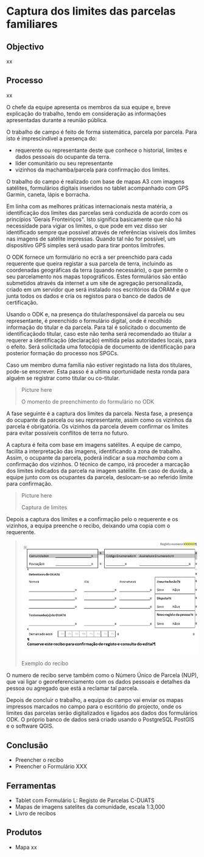 # Captura dos limites das parcelas familiares

## Objectivo

xx

## Processo

xx

O chefe da equipe apresenta os membros da sua equipe e, breve explicação do trabalho, tendo em consideração as informações apresentadas durante a reunião pública.

O trabalho de campo é feito de forma sistemática, parcela por parcela. Para isto é imprescindível a presença do:

* requerente ou representante deste que conhece o historial, limites e dados pessoais do ocupante da terra.
* líder comunitário ou seu representante
* vizinhos da machamba/parcela para confirmação dos limites.

O trabalho do campo é realizado com base de mapas A3 com imagens satélites, formulários digitais inseridos no tablet acompanhado com GPS Garmin, caneta, lápis e borracha.

Em linha com as melhores práticas internacionais nesta matéria, a identificação dos limites das parcelas será conduzida de acordo com os princípios 'Gerais Fronteiriços". Isto significa basicamente que não há necessidade para vigiar os limites, o que pode em vez disso ser identificado sempre que possível através de referências visíveis dos limites nas imagens de satélite impressas. Quando tal não for possível, um dispositivo GPS simples será usado para tirar pontos limítrofes.

O ODK fornece um formulário no ecrã a ser preenchido para cada requerente que queira registar a sua parcela de terra, incluindo as coordenadas geográficas da terra \(quando necessário\), o que permite o seu parcelamento nos mapas topográficos. Estes formulários são então submetidos através da internet a um site de agregação personalizada, criado em um servidor que será instalado nos escritórios da ORAM e que junta todos os dados e cria os registos para o banco de dados de certificação.

Usando o ODK e, na presença do titular/responsável da parcela ou seu representante, é preenchido o formulário digital, onde é recolhido informação do titular e da parcela. Para tal é solicitado o documento de identificaçãodo titular, caso este não tenha será recomendado ao titular a requerer a identificação \(declaração\) emitida pelas autoridades locais, para o efeito. Será solicitada uma fotocópia de documento de identificação para posterior formação do processo nos SPGCs.

Caso um membro duma família não estiver registado na lista dos titulares, pode-se enscrever. Esta passo é a ultima oportunidade nesta ronda para alguém se registrar como titular ou co-titular.

> Picture here
>
> O momento de preenchimento do formulário no ODK

A fase seguinte é a captura dos limites da parcela. Nesta fase, a presença do ocupante da parcela ou seu representante, assim como os vizinhos da parcela é obrigatória. Os vizinhos da parcela devem confirmar os limites para evitar possíveis conflitos de terra no futuro.

A captura é feita com base em imagens satélites. A equipe de campo, facilita a interpretação das imagens, identificando a zona de trabalho. Assim, o ocupante da parcela, poderá indicar a sua _machamba_ com a confirmação dos vizinhos. O técnico de campo, irá proceder a marcação dos limites indicados da parcela na imagem satélite. Em caso de duvida, a equipe junto com os ocupantes da parcela, deslocam-se ao referido limite para confirmação.

> Picture here
>
> Captura de limites

Depois a captura dos limites e a confirmação pelo o requerente e os vizinhos, a equipa preenche o recibo, deixando uma copia com o requerente.

> ![](/assets/recibo.png)
>
> Exemplo do recibo

O numero de recibo serve também como o Número Único de Parcela \(NUP\), que vai ligar o georeferenciamento com os dados pessoais e detalhes da pessoa ou agregado que está a reclamar tal parcela.

Depois de concluir o trabalho, a equipa do campo vai enviar os mapas impressos marcados no campo para o escritório do projecto, onde os limites das parcelas serão digitalizados e ligados aos dados dos formulários ODK. O próprio banco de dados será criado usando o PostgreSQL PostGIS e o software QGIS.

## Conclusão

* Preencher o recibo
* Preencher o Formulário XXX

## Ferramentas

* Tablet com Formulário L: Registo de Parcelas C-DUATS
* Mapas de imagens satelites da comunidade, escala 1:3,000
* Livro de recibos

## Produtos

* Mapa xx



